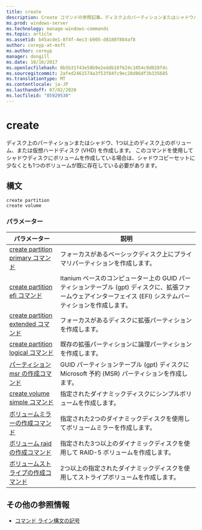 ```yaml
---
title: create
description: Create コマンドの参照記事。ディスク上のパーティションまたはシャドウパーティション、1つまたは複数のディスク上のボリューム、または仮想ハードディスク (VHD) を作成します。
ms.prod: windows-server
ms.technology: manage-windows-commands
ms.topic: article
ms.assetid: b45acde1-8f4f-4ec3-b905-d8188f884af8
author: coreyp-at-msft
ms.author: coreyp
manager: dongill
ms.date: 10/16/2017
ms.openlocfilehash: 0b5b31f43e58b9e2eddb18f624c1054c9d028f4c
ms.sourcegitcommit: 2afed2461574a3f53f84fc9ec28d86df3b335685
ms.translationtype: MT
ms.contentlocale: ja-JP
ms.lasthandoff: 07/02/2020
ms.locfileid: "85929530"
---
```

# <a name="create"></a>create

ディスク上のパーティションまたはシャドウ、1つ以上のディスク上のボリューム、または仮想ハードディスク (VHD) を作成します。 このコマンドを使用してシャドウディスクにボリュームを作成している場合は、シャドウコピーセットに少なくとも1つのボリュームが既に存在している必要があります。

## <a name="syntax"></a>構文

```
create partition
create volume
```

### <a name="parameters"></a>パラメーター

| パラメーター | 説明 |
| --------- | ----------- |
| [create partition primary コマンド](create-partition-primary.md) | フォーカスがあるベーシックディスク上にプライマリパーティションを作成します。 |
| [create partition efi コマンド](create-partition-efi.md) | Itanium ベースのコンピューター上の GUID パーティションテーブル (gpt) ディスクに、拡張ファームウェアインターフェイス (EFI) システムパーティションを作成します。 |
| [create partition extended コマンド](create-partition-extended.md) | フォーカスがあるディスクに拡張パーティションを作成します。 |
| [create partition logical コマンド](create-partition-logical.md) | 既存の拡張パーティションに論理パーティションを作成します。 |
| [パーティション msr の作成コマンド](create-partition-msr.md) | GUID パーティションテーブル (gpt) ディスクに Microsoft 予約 (MSR) パーティションを作成します。 |
| [create volume simple コマンド](create-volume-simple.md) | 指定されたダイナミックディスクにシンプルボリュームを作成します。 |
| [ボリュームミラーの作成コマンド](create-volume-mirror.md) | 指定された2つのダイナミックディスクを使用してボリュームミラーを作成します。 |
| [ボリューム raid の作成コマンド](create-volume-raid.md) | 指定された3つ以上のダイナミックディスクを使用して RAID-5 ボリュームを作成します。 |
| [ボリュームストライプの作成コマンド](create-volume-stripe.md) | 2つ以上の指定されたダイナミックディスクを使用してストライプボリュームを作成します。 |

## <a name="additional-references"></a>その他の参照情報

- [コマンド ライン構文の記号](command-line-syntax-key.md)
